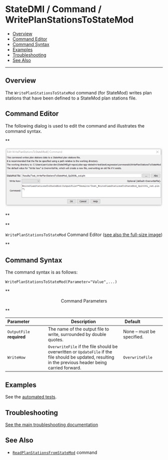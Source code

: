# StateDMI / Command / WritePlanStationsToStateMod #

* [Overview](#overview)
* [Command Editor](#command-editor)
* [Command Syntax](#command-syntax)
* [Examples](#examples)
* [Troubleshooting](#troubleshooting)
* [See Also](#see-also)

-------------------------

## Overview ##

The `WritePlanStationsToStateMod` command (for StateMod)
writes plan stations that have been defined to a StateMod plan stations file. 

## Command Editor ##

The following dialog is used to edit the command and illustrates the command syntax.

**<p style="text-align: center;">
![WritePlanStationsToStateMod command editor](WritePlanStationsToStateMod.png)
</p>**

**<p style="text-align: center;">
`WritePlanStationsToStateMod` Command Editor (<a href="../WritePlanStationsToStateMod.png">see also the full-size image</a>)
</p>**

## Command Syntax ##

The command syntax is as follows:

```text
WritePlanStationsToStateMod(Parameter="Value",...)
```
**<p style="text-align: center;">
Command Parameters
</p>**

| **Parameter**&nbsp;&nbsp;&nbsp;&nbsp;&nbsp;&nbsp;&nbsp;&nbsp;&nbsp;&nbsp;&nbsp;&nbsp; | **Description** | **Default**&nbsp;&nbsp;&nbsp;&nbsp;&nbsp;&nbsp;&nbsp;&nbsp;&nbsp;&nbsp;&nbsp;&nbsp;&nbsp;&nbsp;&nbsp;&nbsp; |
| --------------|-----------------|----------------- |
| `OutputFile`<br>**required** | The name of the output file to write, surrounded by double quotes. | None – must be specified. |
| `WriteHow` | `OverwriteFile` if the file should be overwritten or `UpdateFile` if the file should be updated, resulting in the previous header being carried forward. | `OverwriteFile` |

## Examples ##

See the [automated tests](https://github.com/OpenCDSS/cdss-app-statedmi-test/tree/master/test/regression/commands/WritePlanStationsToStateMod).

## Troubleshooting ##

[See the main troubleshooting documentation](../../troubleshooting/troubleshooting.md)

## See Also ##

* [`ReadPlanStationsFromStateMod`](../ReadPlanStationsFromStateMod/ReadPlanStationsFromStateMod.md) command
